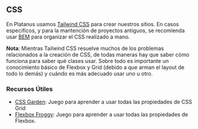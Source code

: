 ## CSS

En Platanus usamos [Tailwind CSS](tailwind.md) para crear nuestros sitios. En casos especificos, y para la mantención de proyectos antiguos, se recomienda usar [BEM](bem.md) para organizar el CSS realizado a mano.

**Nota**: Mientras Tailwind CSS resuelve muchos de los problemas relacionados a la creación de CSS, de todas maneras hay que saber cómo funciona para saber qué clases usar. Sobre todo es importante un conocimiento básico de Flexbox y Grid (debido a que arman el layout de todo lo demás) y cuándo es más adecuado usar uno u otro.

### Recursos Útiles

- [CSS Garden](https://cssgridgarden.com/): Juego para aprender a usar todas las propiedades de CSS Grid
- [Flexbox Froggy](https://flexboxfroggy.com/): Juego para aprender a usar todas las propiedades de Flexbox.
